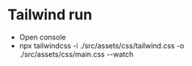 # Tailwind run

- Open console
- npx tailwindcss -i ./src/assets/css/tailwind.css -o ./src/assets/css/main.css --watch 